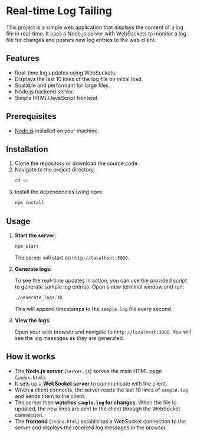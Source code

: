 # Real-time Log Tailing

This project is a simple web application that displays the content of a log file in real-time. It uses a Node.js server with WebSockets to monitor a log file for changes and pushes new log entries to the web client.

## Features

- Real-time log updates using WebSockets.
- Displays the last 10 lines of the log file on initial load.
- Scalable and performant for large files.
- Node.js backend server.
- Simple HTML/JavaScript frontend.

## Prerequisites

- [Node.js](https://nodejs.org/) installed on your machine.

## Installation

1.  Clone the repository or download the source code.
2.  Navigate to the project directory:
    ```bash
    cd <>
    ```
3.  Install the dependencies using npm:
    ```bash
    npm install
    ```

## Usage

1.  **Start the server:**

    ```bash
    npm start
    ```

    The server will start on `http://localhost:3000`.

2.  **Generate logs:**

    To see the real-time updates in action, you can use the provided script to generate sample log entries. Open a new terminal window and run:

    ```bash
    ./generate_logs.sh
    ```

    This will append timestamps to the `sample.log` file every second.

3.  **View the logs:**

    Open your web browser and navigate to `http://localhost:3000`. You will see the log messages as they are generated.

## How it works

- The **Node.js server** (`server.js`) serves the main HTML page (`index.html`).
- It sets up a **WebSocket server** to communicate with the client.
- When a client connects, the server reads the last 10 lines of `sample.log` and sends them to the client.
- The server then **watches `sample.log` for changes**. When the file is updated, the new lines are sent to the client through the WebSocket connection.
- The **frontend** (`index.html`) establishes a WebSocket connection to the server and displays the received log messages in the browser.
